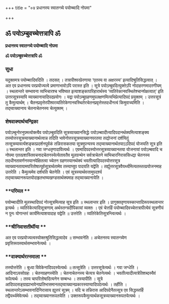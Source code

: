+++
title = "०४ प्रधानस्य स्वातन्त्र्ये पयोम्ब्वादि नोपमा"

+++


## ॐ पयोऽम्बुवच्चेत्तत्रापि ॐ

**प्रधानस्य स्वातन्त्र्ये पयोम्ब्वादि नोपमा**

**ॐ पयोऽम्बुवच्चेत्तत्रापि ॐ**

### **सुधा**

यदुक्तमत्र पयोम्ब्वादिवदिति । तदसत् । तत्रापीश्वरप्रेरणाया ‘एतस्य वा अक्षरस्य’ इत्यादिश्रुतिसिद्धत्वात् । अत एव प्रधानस्य परप्रयोज्यत्वे प्रमाणाभावोऽपि परास्त इति । सूत्रे पयोऽम्बुवदित्युक्तेऽपि नोदाहरणमादरणीयम् । स्थलान्तरे सम्भावना व्यभिचारश्च भविष्यत इत्याशङ्कापरिहारार्थस्य ‘व्यतिरेकानवस्थितेश्चानपेक्षत्वात्’ इति उत्तरसूत्रस्यापि व्याख्यानायादिपदप्रयोगः । यद्वा पयोऽम्बुग्रहणमुपलक्षणमित्यभिप्रेत्यादिपदं प्रयुक्तम् । उत्तरसूत्रं तु कैमुत्यार्थम् । चैतनप्रवृत्तेरपीश्वरव्यतिरेकेणानवस्थितेरचेतनप्रवृत्तेस्तदधीनत्वं किमुवाच्यमिति । तद्य्वाख्यानाय चेतनाचेतनस्य चेत्युक्तम् ।

### **शेषवाक्यार्थचन्द्रिका**

पयोऽम्बुनोरनुपमत्वोक्त्यैव पयोऽम्बुवदिति सूत्रव्याख्यानसिद्धेः पयोऽम्ब्वादीत्यादिपदानर्थक्यमित्याशङ्क्य तस्योत्तरसूत्रव्याख्यानार्थत्वान्न तदिति भावेनोत्तरसूत्रव्याख्यानपरतया तद्योजनां दर्शयितुं तत्सूत्रव्यावर्त्यशङ्काप्रदर्शनपूर्वकं तन्निरासकतया सूत्रमुपन्यस्य तद्य्वाख्यानार्थतयाऽऽदिपदं योजयति सूत्र इति ॥ स्थलान्तर इति । गवा जग्धतृणादावित्यर्थः । एवमादिपदस्योत्तरसूत्रव्याख्यानतया योजनायां पयोऽम्बवादि च नोपमा एतत्प्रशास्तिवचनादचेतनस्येत्येतावतैव मूलग्रन्थेन सर्वत्राचेतने व्यभिचारनिराससिध्द्या चेतनस्य तदधीनतावर्णनस्यानपेक्षितत्वा च्चेतन ग्रहणस्यानर्थक्यं भवतीत्यादिपदस्योत्तरसूत्र व्याख्यानतायामपरितोषात्पूर्वसूत्रार्थतामेव तस्याप्युप पादयति यद्वेति । तर्ह्युत्तरसूत्रवैयर्थ्यमित्यतस्तत्प्रयोजनमाह उत्तरेति । कैमुत्यमेव दर्शयति चेतनेति । एवं सूत्रस्यार्थवत्तामुपदर्श्य तद्य्वाख्यानरूपतयोदाहृतभाष्यखण्डसार्थक्यमाह तद्य्वाख्यानायेति ।

### **परिमल **

पयोम्ब्वादीति मूलस्थादिपदं नोत्सूत्रमित्याह सूत्र इति ॥ स्थलान्तर इति । प्रागुक्ततृणायस्कान्तादिरूपस्थलान्तर इत्यर्थः । व्यतिरेकेत्यादिसूत्राणाम् अर्थस्तन्त्रदीपिकायां व्यक्तः । एवं चेत्तर्हि पयोम्ब्वादिवच्चेत्तत्रापीत्येवं सूत्रणीयं न पुनः योगान्तरं कार्यमित्याशयादाह यद्वेति ॥ उत्तरेति । व्यतिरेकेतिसूत्रन्त्वित्यर्थः ।

### **श्रीनिवासतीर्थीया **

अत एव परप्रयोज्यत्वस्योक्तश्रुतिसिद्धत्वादेव ॥ सम्भावनेति । अचेतनस्य स्वातन्त्र्येण प्रवृत्तिरूपस्वार्थसम्भावनेत्यर्थः ।

### **वाक्यार्थरत्नमाला **

तस्योत्तरेति । बुध्या विवेकेनादिपदस्येत्यर्थः ॥ तत्सूत्रेति । उत्तरसूत्रेत्यर्थः । गवा जग्धेति । आदिनाऽयसोग्रहः । चेतनग्रहणस्येति । चेतनाचेतनस्य चेत्यत्र चेतनेत्यर्थः । भवतीत्यादीत्यत्रेतिशब्दस्यैवं रूपेत्यर्थः । तस्य चापरितोषादित्यनेन सम्बन्धः । तस्यापीति । सूत्रे आदिपदसङ्ग्राह्याभावेनाप्रतिभासमानतद्य्वाख्यानप्रकारस्याप्यादिपदेत्यर्थः । तर्हीति । स्थलान्तरेऽसम्भावनादिनिरासाय ह्युत्तरं सूत्रम् । यदि च तन्निरास आदिपदेनैतत्सूत्र एव सिद्धस्तर्हि तद्वैयर्थ्यमेवेत्यर्थः । तद्य्वाख्यानरूपतयेति । उक्तरूपकैमुत्यार्थकसूत्रव्याख्यानरूपतयेत्यर्थः ।





